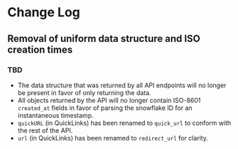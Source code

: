# Change Log

## Removal of uniform data structure and ISO creation times

### TBD

* The data structure that was returned by all API endpoints will no longer be present in favor of only returning the data.
* All objects returned by the API will no longer contain ISO-8601 `created_at` fields in favor of parsing the snowflake ID for an instantaneous timestamp.
* `quickURL` (in QuickLinks) has been renamed to `quick_url` to conform with the rest of the API.
* `url` (in QuickLinks) has been renamed to `redirect_url` for clarity.
